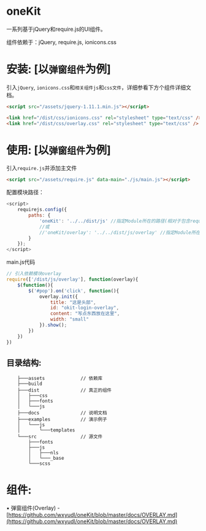oneKit
======

一系列基于jQuery和require.js的UI组件。

组件依赖于：jQuery, require.js, ionicons.css

安装: [以```弹窗组件```为例]
====
引入```jQuery```, ```ionicons.css```和```相关组件js```和```css文件```，详细参看下方个组件详细文档。
```html
<script src="/assets/jquery-1.11.1.min.js"></script>
```
```html
<link href="/dist/css/ionicons.css" rel="stylesheet" type="text/css" />
<link href="/dist/css/overlay.css" rel="stylesheet" type="text/css" />
```
使用: [以```弹窗组件```为例]
====
引入```require.js```并添加主文件
```html
<script src="/assets/require.js" data-main="./js/main.js"></script>
```
配置模块路径：
```javascript
<script>
	requirejs.config({
	    paths: {
	        'oneKit': '../../dist/js' //指定Module所在的路径(相对于包含require.js的HTML所属目录)
	        //或
	        //'oneKit/overlay': '../../dist/js/overlay' //指定Module所在的路径
	    }
	});
</script>
```

main.js代码
```javascript
// 引入依赖模块overlay
require(['/dist/js/overlay'], function(overlay){
	$(function(){
		$('#pop').on('click', function(){
			overlay.init({
				title: "这是头部",
				id: "okit-login-overlay",
				content: "写点东西放在这里",
				width: "small"
			}).show();
		})
	})
})
```
## 目录结构:
        ├───assets             // 依赖库
        ├───build
        ├───dist               // 真正的组件
        │   ├───css
        │   ├───fonts
        │   └───js
        ├───docs               // 说明文档
        ├───examples           // 演示例子
        │   └───js
        │       └───templates
        └───src                // 源文件
            ├───fonts
            ├───js
            │   ├───nls
            │   └───_base
            └───scss

组件:
======
▪ 弹窗组件(Overlay) - [https://github.com/wxyudl/oneKit/blob/master/docs/OVERLAY.md](https://github.com/wxyudl/oneKit/blob/master/docs/OVERLAY.md)
